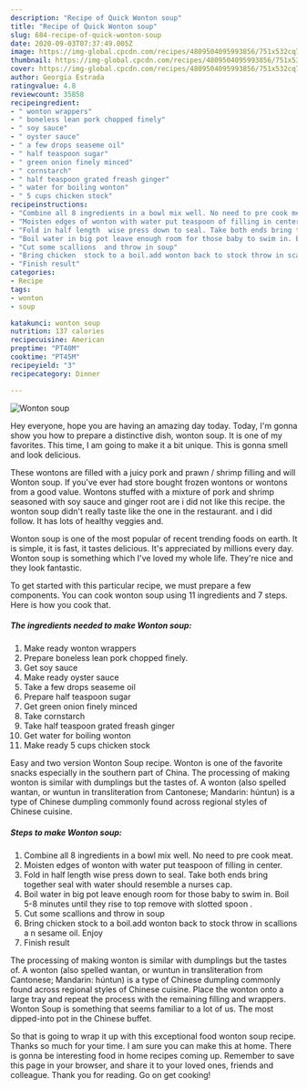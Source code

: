 ```yaml
---
description: "Recipe of Quick Wonton soup"
title: "Recipe of Quick Wonton soup"
slug: 684-recipe-of-quick-wonton-soup
date: 2020-09-03T07:37:49.005Z
image: https://img-global.cpcdn.com/recipes/4809504095993856/751x532cq70/wonton-soup-recipe-main-photo.jpg
thumbnail: https://img-global.cpcdn.com/recipes/4809504095993856/751x532cq70/wonton-soup-recipe-main-photo.jpg
cover: https://img-global.cpcdn.com/recipes/4809504095993856/751x532cq70/wonton-soup-recipe-main-photo.jpg
author: Georgia Estrada
ratingvalue: 4.8
reviewcount: 35858
recipeingredient:
- " wonton wrappers"
- " boneless lean pork chopped finely"
- " soy sauce"
- " oyster sauce"
- " a few drops seaseme oil"
- " half teaspoon sugar"
- " green onion finely minced"
- " cornstarch"
- " half teaspoon grated freash ginger"
- " water for boiling wonton"
- " 5 cups chicken stock"
recipeinstructions:
- "Combine all 8 ingredients in a bowl mix well. No need to pre cook meat."
- "Moisten edges of wonton with water put teaspoon of filling in center."
- "Fold in half length  wise press down to seal. Take both ends bring together seal with water should resemble a nurses cap."
- "Boil water in big pot leave enough room for those baby to swim in. Boil 5-8 minutes until they rise to top remove with slotted spoon ."
- "Cut some scallions  and throw in soup"
- "Bring chicken  stock to a boil.add wonton back to stock throw in scallions a n sesame oil. Enjoy"
- "Finish result"
categories:
- Recipe
tags:
- wonton
- soup

katakunci: wonton soup 
nutrition: 137 calories
recipecuisine: American
preptime: "PT40M"
cooktime: "PT45M"
recipeyield: "3"
recipecategory: Dinner

---
```



![Wonton soup](https://img-global.cpcdn.com/recipes/4809504095993856/751x532cq70/wonton-soup-recipe-main-photo.jpg)

Hey everyone, hope you are having an amazing day today. Today, I'm gonna show you how to prepare a distinctive dish, wonton soup. It is one of my favorites. This time, I am going to make it a bit unique. This is gonna smell and look delicious.

These wontons are filled with a juicy pork and prawn / shrimp filling and will Wonton soup. If you&#39;ve ever had store bought frozen wontons or wontons from a good value. Wontons stuffed with a mixture of pork and shrimp seasoned with soy sauce and ginger root are i did not like this recipe. the wonton soup didn&#39;t really taste like the one in the restaurant. and i did follow. It has lots of healthy veggies and.

Wonton soup is one of the most popular of recent trending foods on earth. It is simple, it is fast, it tastes delicious. It's appreciated by millions every day. Wonton soup is something which I've loved my whole life. They're nice and they look fantastic.


To get started with this particular recipe, we must prepare a few components. You can cook wonton soup using 11 ingredients and 7 steps. Here is how you cook that.

<!--inarticleads1-->

##### The ingredients needed to make Wonton soup:

1. Make ready  wonton wrappers
1. Prepare  boneless lean pork chopped finely.
1. Get  soy sauce
1. Make ready  oyster sauce
1. Take  a few drops seaseme oil
1. Prepare  half teaspoon sugar
1. Get  green onion finely minced
1. Take  cornstarch
1. Take  half teaspoon grated freash ginger
1. Get  water for boiling wonton
1. Make ready  5 cups chicken stock


Easy and two version Wonton Soup recipe. Wonton is one of the favorite snacks especially in the southern part of China. The processing of making wonton is similar with dumplings but the tastes of. A wonton (also spelled wantan, or wuntun in transliteration from Cantonese; Mandarin: húntun) is a type of Chinese dumpling commonly found across regional styles of Chinese cuisine. 

<!--inarticleads2-->

##### Steps to make Wonton soup:

1. Combine all 8 ingredients in a bowl mix well. No need to pre cook meat.
1. Moisten edges of wonton with water put teaspoon of filling in center.
1. Fold in half length  wise press down to seal. Take both ends bring together seal with water should resemble a nurses cap.
1. Boil water in big pot leave enough room for those baby to swim in. Boil 5-8 minutes until they rise to top remove with slotted spoon .
1. Cut some scallions  and throw in soup
1. Bring chicken  stock to a boil.add wonton back to stock throw in scallions a n sesame oil. Enjoy
1. Finish result


The processing of making wonton is similar with dumplings but the tastes of. A wonton (also spelled wantan, or wuntun in transliteration from Cantonese; Mandarin: húntun) is a type of Chinese dumpling commonly found across regional styles of Chinese cuisine. Place the wonton onto a large tray and repeat the process with the remaining filling and wrappers. Wonton Soup is something that seems familiar to a lot of us. The most dipped-into pot in the Chinese buffet. 

So that is going to wrap it up with this exceptional food wonton soup recipe. Thanks so much for your time. I am sure you can make this at home. There is gonna be interesting food in home recipes coming up. Remember to save this page in your browser, and share it to your loved ones, friends and colleague. Thank you for reading. Go on get cooking!
